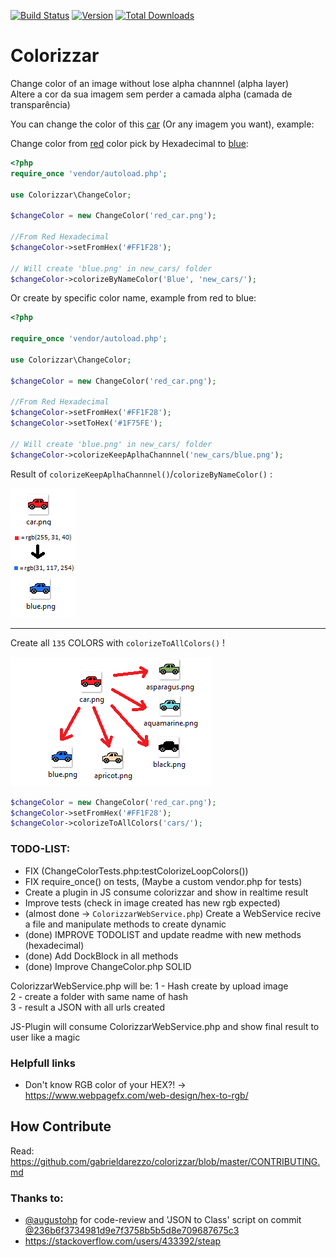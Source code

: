 [![Build Status](https://travis-ci.org/gabrieldarezzo/colorizzar.svg?branch=master)](https://travis-ci.org/gabrieldarezzo/colorizzar/)
[![Version](https://img.shields.io/packagist/v/gabrieldarezzo/colorizzar.svg)](https://packagist.org/packages/gabrieldarezzo/colorizzar)
[![Total Downloads](https://img.shields.io/packagist/dt/gabrieldarezzo/colorizzar.svg)](https://packagist.org/packages/gabrieldarezzo/colorizzar)  

# Colorizzar 


Change color of an image without lose alpha channnel (alpha layer)  
Altere a cor da sua imagem sem perder a camada alpha (camada de transparência)


You can change the color of this [car](https://github.com/gabrieldarezzo/colorizzar/blob/master/car.png?raw=true) (Or any imagem you want), example:


Change color from [red](https://www.webpagefx.com/web-design/random-color-picker/#FF1F28) color pick by Hexadecimal to [blue](https://www.webpagefx.com/web-design/random-color-picker/#1F75FE):  



```php
<?php
require_once 'vendor/autoload.php';

use Colorizzar\ChangeColor;

$changeColor = new ChangeColor('red_car.png');

//From Red Hexadecimal
$changeColor->setFromHex('#FF1F28');

// Will create 'blue.png' in new_cars/ folder
$changeColor->colorizeByNameColor('Blue', 'new_cars/');

```

Or create by specific color name, example from red to blue:  

```php
<?php

require_once 'vendor/autoload.php';

use Colorizzar\ChangeColor;

$changeColor = new ChangeColor('red_car.png');

//From Red Hexadecimal
$changeColor->setFromHex('#FF1F28');
$changeColor->setToHex('#1F75FE');

// Will create 'blue.png' in new_cars/ folder
$changeColor->colorizeKeepAplhaChannnel('new_cars/blue.png');

```   
 
 
Result of   `colorizeKeepAplhaChannnel()`/`colorizeByNameColor()` :

![Scheme](doc/to_from_rgb.png)  

-----------


Create all `135` COLORS with `colorizeToAllColors()` !

![Scheme](doc/to_from.png)  

```php
$changeColor = new ChangeColor('red_car.png');
$changeColor->setFromHex('#FF1F28');
$changeColor->colorizeToAllColors('cars/');
```


### TODO-LIST:
  - FIX (ChangeColorTests.php:testColorizeLoopColors())  
  - FIX require_once() on tests, (Maybe a custom vendor.php for tests)    
  - Create a plugin in JS consume colorizzar and show in realtime result    
  - Improve tests (check in image created has new rgb expected)  
  - (almost done -> `ColorizzarWebService.php`) Create a WebService recive a file and manipulate methods to create dynamic  
  - (done) IMPROVE TODOLIST and update readme with new methods (hexadecimal)  
  - (done) Add DockBlock in all methods  
  - (done) Improve ChangeColor.php SOLID  

ColorizzarWebService.php will be:
1 - Hash create by upload image  
2 - create a folder with same name of hash  
3 - result a JSON with all urls created    


JS-Plugin will consume ColorizzarWebService.php and show final result to user like a magic   


### Helpfull links
  - Don't know RGB color of your HEX?!  -> https://www.webpagefx.com/web-design/hex-to-rgb/


## How Contribute  
Read:  
https://github.com/gabrieldarezzo/colorizzar/blob/master/CONTRIBUTING.md  




### Thanks to:

 * [@augustohp](https://github.com/augustohp) for code-review and 'JSON to Class' script on commit [@236b6f3734981d9e7f3758b5b5d8e709687675c3](https://github.com/gabrieldarezzo/colorizzar/pull/1/commits/236b6f3734981d9e7f3758b5b5d8e709687675c3)
 * https://stackoverflow.com/users/433392/steap